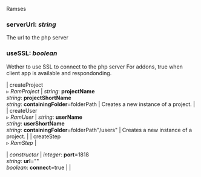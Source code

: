 Ramses

### serverUrl: *string*

The url to the php server


### useSSL: *boolean*

Wether to use SSL to connect to the php server
For addons, true when client app is available and respondonding.


| createProject<br />▹ *RamProject* | *string*: **projectName**<br />*string*: **projectShortName**<br />*string*: **containingFolder**=folderPath | Creates a new instance of a project. |
| createUser<br />▹ *RamUser* | *string*: **userName**<br />*string*: **userShortName**<br />*string*: **containingFolder**=folderPath"/users" | Creates a new instance of a project. |
| createStep<br />▹ *RamStep* | 

| *constructor* | *integer*: **port**=1818<br />*string*: **url**=""<br />*boolean*: **connect**=true | |